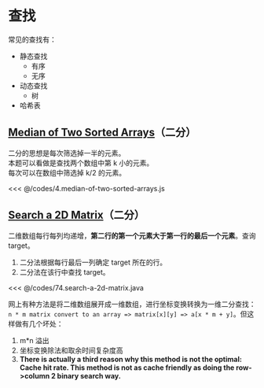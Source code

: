 # 查找

常见的查找有：
- 静态查找
    - 有序
    - 无序
- 动态查找
    - 树
- 哈希表

## [Median of Two Sorted Arrays](https://leetcode.com/problems/median-of-two-sorted-arrays/)（二分）

二分的思想是每次筛选掉一半的元素。<br/>
本题可以看做是查找两个数组中第 k 小的元素。<br/>
每次可以在数组中筛选掉 k/2 的元素。

<<< @/codes/4.median-of-two-sorted-arrays.js

## [Search a 2D Matrix](https://leetcode.com/problems/search-a-2d-matrix/)（二分）

二维数组每行每列均递增，__第二行的第一个元素大于第一行的最后一个元素__。查询 target。
1. 二分法根据每行最后一列确定 target 所在的行。
2. 二分法在该行中查找 target。

<<< @/codes/74.search-a-2d-matrix.java

网上有种方法是将二维数组展开成一维数组，进行坐标变换转换为一维二分查找：`n * m matrix convert to an array => matrix[x][y] => a[x * m + y]`。但这样做有几个坏处：
1. m*n 溢出
2. 坐标变换除法和取余时间复杂度高
3. __There is actually a third reason why this method is not the optimal: Cache hit rate. This method is not as cache friendly as doing the row->column 2 binary search way.__
